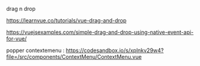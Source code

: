 drag n drop

https://learnvue.co/tutorials/vue-drag-and-drop

https://vuejsexamples.com/simple-drag-and-drop-using-native-event-api-for-vue/


popper contextemenu : https://codesandbox.io/s/xplnkv29w4?file=/src/components/ContextMenu/ContextMenu.vue
